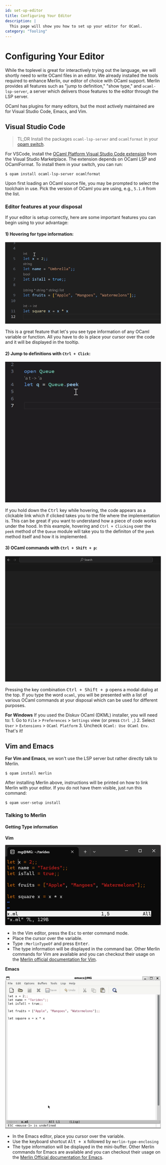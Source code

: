 ```yaml
---
id: set-up-editor
title: Configuring Your Editor
description: |
  This page will show you how to set up your editor for OCaml. 
category: "Tooling"
---
```


# Configuring Your Editor

While the toplevel is great for interactively trying out the language, we will shortly need to write OCaml files in an editor. We already installed the tools required to enhance Merlin, our editor of choice with OCaml support. Merlin provides all features such as "jump to definition," "show type," and `ocaml-lsp-server`, a server which delivers those features to the editor through the LSP server.

OCaml has plugins for many editors, but the most actively maintained are for Visual Studio Code, Emacs, and Vim.

## Visual Studio Code

> TL;DR
> Install the packages `ocaml-lsp-server` and `ocamlformat` in your [opam switch](/docs/opam-switch-introduction).

For VSCode, install the [OCaml Platform Visual Studio Code extension](https://marketplace.visualstudio.com/items?itemName=ocamllabs.ocaml-platform) from the Visual Studio Marketplace. The extension depends on OCaml LSP and OCamlFormat. To install them in your switch, you can run:

```shell
$ opam install ocaml-lsp-server ocamlformat
```

Upon first loading an OCaml source file, you may be prompted to select the toolchain in use. Pick the version of OCaml you are using, e.g., `5.1.0` from the list. 

### Editor features at your disposal
If your editor is setup correctly, here are some important features you can begin using to your advantage:
#### 1) Hovering for type information: 

![VSCode Hovering](/data/media/tutorials/vscode-hover.gif)

This is a great feature that let's you see type information of any OCaml variable or function. All you have to do is place your cursor over the code and it will be displayed in the tooltip.

#### 2) Jump to definitions with `Ctrl + Click`:

![VSCode Ctrl click](/data/media/tutorials/vscode-ctrl-click.gif)

If you hold down the <kbd>Ctrl</kbd> key while hovering, the code appears as a clickable link which if clicked takes you to the file where the implementation is. This can be great if you want to understand how a piece of code works under the hood. In this example, hovering and `Ctrl + Clicking` over the `peek` method of the `Queue` module will take you to the definiton of the `peek` method itself and how it is implemented.

#### 3) OCaml commands with `Ctrl + Shift + p`:

![VSCode OCaml Commands](/data/media/tutorials/vscode-ocaml-commands.gif)

Pressing the key combination <kbd>Ctrl + Shift + p</kbd> opens a modal dialog at the top. If you type the word `ocaml`, you will be presented with a list of various OCaml commands at your disposal which can be used for different purposes.

**For Windows**
If you used the Diskuv OCaml (DKML) installer, you will need to:
    1. Go to `File` > `Preferences` > `Settings` view (or press `Ctrl ,`)
    2. Select `User` > `Extensions` > `OCaml Platform`
    3. Uncheck `OCaml: Use OCaml Env`. That's it!

## Vim and Emacs

**For Vim and Emacs**, we won't use the LSP server but rather directly talk to Merlin.

```shell
$ opam install merlin
```

After installing Merlin above, instructions will be printed on how to link Merlin with your editor. If you do not have them visible, just run this command:

```shell
$ opam user-setup install
```

### Talking to Merlin

#### Getting Type information

**Vim**

![Vim Type information](/data/media/tutorials/vim-type-info.gif)

- In the Vim editor, press the <kbd>Esc</kbd> to enter command mode.
- Place the cursor over the variable.
- Type `:MerlinTypeOf` and press <kbd>Enter</kbd>.
- The type information will be displayed in the command bar.
Other Merlin commands for Vim are available and you can checkout their usage on the [Merlin official documentation for Vim](https://ocaml.github.io/merlin/editor/vim/).

**Emacs**

![Emacs Type information](/data/media/tutorials/emacs-type-info.gif)

- In the Emacs editor, place you cursor over the variable.
- Use the keyboard shortcut <kbd>Alt + x</kbd> followed by `merlin-type-enclosing`
- The type information will be displayed in the mini-buffer.
Other Merlin commands for Emacs are available and you can checkout their usage on the [Merlin Official documentation for Emacs](https://ocaml.github.io/merlin/editor/emacs/).
